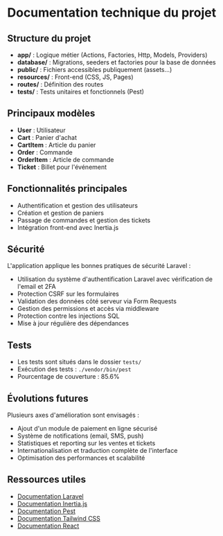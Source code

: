 # Documentation technique du projet

## Structure du projet
- **app/** : Logique métier (Actions, Factories, Http, Models, Providers)
- **database/** : Migrations, seeders et factories pour la base de données
- **public/** : Fichiers accessibles publiquement (assets...)
- **resources/** : Front-end (CSS, JS, Pages)
- **routes/** : Définition des routes
- **tests/** : Tests unitaires et fonctionnels (Pest)

## Principaux modèles
- **User** : Utilisateur
- **Cart** : Panier d'achat
- **CartItem** : Article du panier
- **Order** : Commande
- **OrderItem** : Article de commande
- **Ticket** : Billet pour l'événement

## Fonctionnalités principales
- Authentification et gestion des utilisateurs
- Création et gestion de paniers
- Passage de commandes et gestion des tickets
- Intégration front-end avec Inertia.js

## Sécurité
L'application applique les bonnes pratiques de sécurité Laravel :
- Utilisation du système d'authentification Laravel avec vérification de l'email et 2FA
- Protection CSRF sur les formulaires
- Validation des données côté serveur via Form Requests
- Gestion des permissions et accès via middleware
- Protection contre les injections SQL
- Mise à jour régulière des dépendances

## Tests
- Les tests sont situés dans le dossier `tests/`
- Exécution des tests : `./vendor/bin/pest`
- Pourcentage de couverture : 85.6%

## Évolutions futures
Plusieurs axes d'amélioration sont envisagés :
- Ajout d'un module de paiement en ligne sécurisé
- Système de notifications (email, SMS, push)
- Statistiques et reporting sur les ventes et tickets
- Internationalisation et traduction complète de l'interface
- Optimisation des performances et scalabilité

## Ressources utiles
- [Documentation Laravel](https://laravel.com/docs)
- [Documentation Inertia.js](https://inertiajs.com/)
- [Documentation Pest](https://pestphp.com/)
- [Documentation Tailwind CSS](https://tailwindcss.com/docs)
- [Documentation React](https://reactjs.org/docs/getting-started.html)

